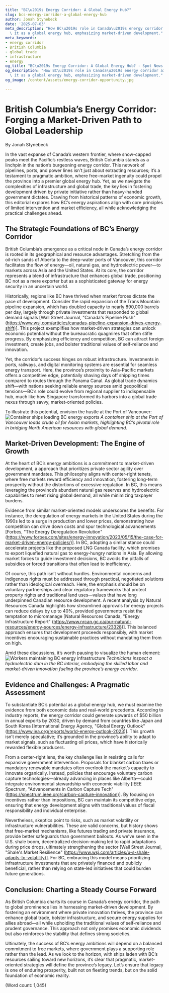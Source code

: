 ```yaml
---
title: "BC\u2019s Energy Corridor: A Global Energy Hub?"
slug: bcs-energy-corridor-a-global-energy-hub
author: Jonah Stynebeck
date: '2025-07-03'
meta_description: "How BC\u2019s role in Canada\u2019s energy corridor aims to establish\
  \ it as a global energy hub, emphasizing market-driven development."
meta_keywords:
- energy corridor
- British Columbia
- global trade
- infrastructure
- energy
og_title: "BC\u2019s Energy Corridor: A Global Energy Hub? - Spot News 24"
og_description: "How BC\u2019s role in Canada\u2019s energy corridor aims to establish\
  \ it as a global energy hub, emphasizing market-driven development."
og_image: /content/assets/energy-corridor-opportunity.jpg

---
```

# British Columbia’s Energy Corridor: Forging a Market-Driven Path to Global Leadership

By Jonah Stynebeck

In the vast expanse of Canada’s western frontier, where snow-capped peaks meet the Pacific’s restless waves, British Columbia stands as a linchpin in the nation’s burgeoning energy corridor. This network of pipelines, ports, and power lines isn’t just about extracting resources; it’s a testament to pragmatic ambition, where free-market ingenuity could propel the province into a premier global energy hub. Yet, as we navigate the complexities of infrastructure and global trade, the key lies in fostering development driven by private initiative rather than heavy-handed government dictates. Drawing from historical patterns of economic growth, this editorial explores how BC’s energy aspirations align with core principles of limited intervention and market efficiency, all while acknowledging the practical challenges ahead.

## The Strategic Foundations of BC’s Energy Corridor

British Columbia’s emergence as a critical node in Canada’s energy corridor is rooted in its geographical and resource advantages. Stretching from the oil-rich sands of Alberta to the deep-water ports of Vancouver, this corridor facilitates the flow of energy—oil, natural gas, and hydroelectric power—to markets across Asia and the United States. At its core, the corridor represents a blend of infrastructure that enhances global trade, positioning BC not as a mere exporter but as a sophisticated gateway for energy security in an uncertain world.

Historically, regions like BC have thrived when market forces dictate the pace of development. Consider the rapid expansion of the Trans Mountain pipeline expansion, which has doubled capacity to nearly 890,000 barrels per day, largely through private investments that responded to global demand signals [Wall Street Journal, "Canada's Pipeline Push" (https://www.wsj.com/articles/canadas-pipeline-expansion-drives-energy-shift)]. This project exemplifies how market-driven strategies can unlock economic potential without the bureaucratic quagmires that often stifle progress. By emphasizing efficiency and competition, BC can attract foreign investment, create jobs, and bolster traditional values of self-reliance and innovation.

Yet, the corridor’s success hinges on robust infrastructure. Investments in ports, railways, and digital monitoring systems are essential for seamless energy transport. Here, the province’s proximity to Asia-Pacific markets offers a competitive edge, potentially shaving days off shipping times compared to routes through the Panama Canal. As global trade dynamics shift—with nations seeking reliable energy sources amid geopolitical tensions—BC’s role could evolve from regional supplier to indispensable hub, much like how Singapore transformed its harbors into a global trade nexus through savvy, market-oriented policies.

To illustrate this potential, envision the hustle at the Port of Vancouver: ![Container ships loading BC energy exports](/content/assets/bc-port-energy-shipment.jpg) *A container ship at the Port of Vancouver loads crude oil for Asian markets, highlighting BC’s pivotal role in bridging North American resources with global demand.*

## Market-Driven Development: The Engine of Growth

At the heart of BC’s energy ambitions is a commitment to market-driven development, a approach that prioritizes private sector agility over government mandates. This philosophy aligns with center-right tenets, where free markets reward efficiency and innovation, fostering long-term prosperity without the distortions of excessive regulation. In BC, this means leveraging the province’s abundant natural gas reserves and hydroelectric capabilities to meet rising global demand, all while minimizing taxpayer burdens.

Evidence from similar market-oriented models underscores the benefits. For instance, the deregulation of energy markets in the United States during the 1990s led to a surge in production and lower prices, demonstrating how competition can drive down costs and spur technological advancements [Forbes, "The Energy Deregulation Revolution" (https://www.forbes.com/sites/energy-innovation/2023/05/15/the-case-for-market-driven-energy-policies/)]. In BC, adopting a similar stance could accelerate projects like the proposed LNG Canada facility, which promises to export liquefied natural gas to energy-hungry nations in Asia. By allowing market forces to guide investment decisions, BC avoids the pitfalls of subsidies or forced transitions that often lead to inefficiency.

Of course, this path isn’t without hurdles. Environmental concerns and indigenous rights must be addressed through practical, negotiated solutions rather than ideological overreach. Here, the emphasis should be on voluntary partnerships and clear regulatory frameworks that protect property rights and traditional land uses—values that have long underpinned Canadian resource development. A recent analysis by Natural Resources Canada highlights how streamlined approvals for energy projects can reduce delays by up to 40%, provided governments resist the temptation to micromanage [Natural Resources Canada, "Energy Infrastructure Report" (https://www.nrcan.gc.ca/our-natural-resources/energy-sources/energy-infrastructure/23328)]. This balanced approach ensures that development proceeds responsibly, with market incentives encouraging sustainable practices without mandating them from on high.

Amid these discussions, it’s worth pausing to visualize the human element: ![Workers maintaining BC energy infrastructure](/content/assets/bc-energy-workers-mountains.jpg) *Technicians inspect a hydroelectric dam in the BC interior, embodying the skilled labor and market-driven innovation fueling the province’s energy corridor.*

## Evidence and Challenges: A Pragmatic Assessment

To substantiate BC’s potential as a global energy hub, we must examine the evidence from both economic data and real-world precedents. According to industry reports, the energy corridor could generate upwards of $50 billion in annual exports by 2030, driven by demand from countries like Japan and South Korea [International Energy Agency, "Global Energy Outlook" (https://www.iea.org/reports/world-energy-outlook-2023)]. This growth isn’t merely speculative; it’s grounded in the province’s ability to adapt to market signals, such as fluctuating oil prices, which have historically rewarded flexible producers.

From a center-right lens, the key challenge lies in resisting calls for expansive government intervention. Proposals for blanket carbon taxes or mandatory renewable mandates often overlook the market’s capacity to innovate organically. Instead, policies that encourage voluntary carbon capture technologies—already advancing in places like Alberta—could integrate environmental stewardship with economic viability [IEEE Spectrum, "Advancements in Carbon Capture Tech" (https://spectrum.ieee.org/carbon-capture-innovation)]. By focusing on incentives rather than impositions, BC can maintain its competitive edge, ensuring that energy development aligns with traditional values of fiscal responsibility and individual enterprise.

Nevertheless, skeptics point to risks, such as market volatility or infrastructure vulnerabilities. These are valid concerns, but history shows that free-market mechanisms, like futures trading and private insurance, provide better safeguards than government bailouts. As we’ve seen in the U.S. shale boom, decentralized decision-making led to rapid adaptations during price drops, ultimately strengthening the sector [Wall Street Journal, "Shale's Market Resilience" (https://www.wsj.com/articles/u-s-shale-adapts-to-volatility)]. For BC, embracing this model means prioritizing infrastructure investments that are privately financed and publicly beneficial, rather than relying on state-led initiatives that could burden future generations.

## Conclusion: Charting a Steady Course Forward

As British Columbia charts its course in Canada’s energy corridor, the path to global prominence lies in harnessing market-driven development. By fostering an environment where private innovation thrives, the province can enhance global trade, bolster infrastructure, and secure energy supplies for allies abroad—all while upholding the traditional values of self-reliance and prudent governance. This approach not only promises economic dividends but also reinforces the stability that defines strong societies.

Ultimately, the success of BC’s energy ambitions will depend on a balanced commitment to free markets, where government plays a supporting role rather than the lead. As we look to the horizon, with ships laden with BC’s resources sailing toward new horizons, it’s clear that pragmatic, market-oriented strategies will define the province’s legacy. Let’s ensure that legacy is one of enduring prosperity, built not on fleeting trends, but on the solid foundation of economic reality.

(Word count: 1,045)
